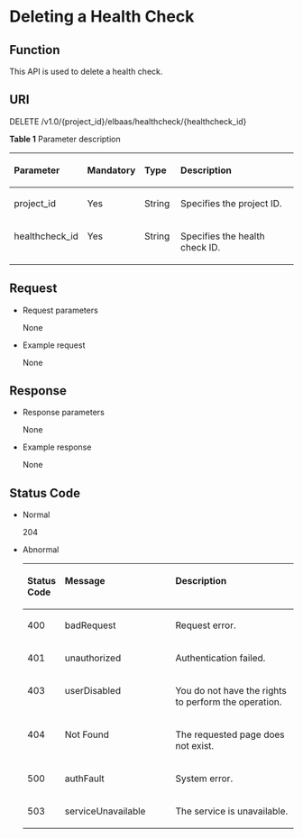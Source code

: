 # Deleting a Health Check<a name="EN-US_TOPIC_0096561513"></a>

## Function<a name="en-us_topic_0020100165_section65858198"></a>

This API is used to delete a health check.

## URI<a name="en-us_topic_0020100165_section55852871"></a>

DELETE /v1.0/\{project\_id\}/elbaas/healthcheck/\{healthcheck\_id\}

**Table  1**  Parameter description

<a name="en-us_topic_0020100165_table60083059"></a>
<table><thead align="left"><tr id="en-us_topic_0020100165_row2365466"><th class="cellrowborder" valign="top" width="16.161616161616163%" id="mcps1.2.5.1.1"><p id="en-us_topic_0020100165_p57385070"><a name="en-us_topic_0020100165_p57385070"></a><a name="en-us_topic_0020100165_p57385070"></a>Parameter</p>
</th>
<th class="cellrowborder" valign="top" width="16.161616161616163%" id="mcps1.2.5.1.2"><p id="en-us_topic_0020100165_p17679057"><a name="en-us_topic_0020100165_p17679057"></a><a name="en-us_topic_0020100165_p17679057"></a><strong id="b842352706192244"><a name="b842352706192244"></a><a name="b842352706192244"></a>Mandatory</strong></p>
</th>
<th class="cellrowborder" valign="top" width="13.131313131313133%" id="mcps1.2.5.1.3"><p id="en-us_topic_0020100165_p8494842115611"><a name="en-us_topic_0020100165_p8494842115611"></a><a name="en-us_topic_0020100165_p8494842115611"></a><strong id="b842352706145623"><a name="b842352706145623"></a><a name="b842352706145623"></a>Type</strong></p>
</th>
<th class="cellrowborder" valign="top" width="54.545454545454554%" id="mcps1.2.5.1.4"><p id="en-us_topic_0020100165_p22717550"><a name="en-us_topic_0020100165_p22717550"></a><a name="en-us_topic_0020100165_p22717550"></a>Description</p>
</th>
</tr>
</thead>
<tbody><tr id="row466316104617"><td class="cellrowborder" valign="top" width="16.161616161616163%" headers="mcps1.2.5.1.1 "><p id="p196651616468"><a name="p196651616468"></a><a name="p196651616468"></a>project_id</p>
</td>
<td class="cellrowborder" valign="top" width="16.161616161616163%" headers="mcps1.2.5.1.2 "><p id="p76661615469"><a name="p76661615469"></a><a name="p76661615469"></a>Yes</p>
</td>
<td class="cellrowborder" valign="top" width="13.131313131313133%" headers="mcps1.2.5.1.3 "><p id="p866181644614"><a name="p866181644614"></a><a name="p866181644614"></a>String</p>
</td>
<td class="cellrowborder" valign="top" width="54.545454545454554%" headers="mcps1.2.5.1.4 "><p id="p136616164464"><a name="p136616164464"></a><a name="p136616164464"></a>Specifies the project ID.</p>
</td>
</tr>
<tr id="en-us_topic_0020100165_row56497187115316"><td class="cellrowborder" valign="top" width="16.161616161616163%" headers="mcps1.2.5.1.1 "><p id="en-us_topic_0020100165_p27676371115320"><a name="en-us_topic_0020100165_p27676371115320"></a><a name="en-us_topic_0020100165_p27676371115320"></a>healthcheck_id</p>
</td>
<td class="cellrowborder" valign="top" width="16.161616161616163%" headers="mcps1.2.5.1.2 "><p id="en-us_topic_0020100165_p27193612115320"><a name="en-us_topic_0020100165_p27193612115320"></a><a name="en-us_topic_0020100165_p27193612115320"></a>Yes</p>
</td>
<td class="cellrowborder" valign="top" width="13.131313131313133%" headers="mcps1.2.5.1.3 "><p id="en-us_topic_0020100165_p42313093115611"><a name="en-us_topic_0020100165_p42313093115611"></a><a name="en-us_topic_0020100165_p42313093115611"></a>String</p>
</td>
<td class="cellrowborder" valign="top" width="54.545454545454554%" headers="mcps1.2.5.1.4 "><p id="en-us_topic_0020100165_p55198969115320"><a name="en-us_topic_0020100165_p55198969115320"></a><a name="en-us_topic_0020100165_p55198969115320"></a>Specifies the health check ID.</p>
</td>
</tr>
</tbody>
</table>

## Request<a name="en-us_topic_0020100165_section32913796"></a>

-   Request parameters

    None


-   Example request

    None


## Response<a name="en-us_topic_0020100165_section27788708"></a>

-   Response parameters

    None


-   Example response

    None


## Status Code<a name="en-us_topic_0020100165_section48771786"></a>

-   Normal

    204

-   Abnormal

    <a name="en-us_topic_0020100165_table48328251151534"></a>
    <table><thead align="left"><tr id="en-us_topic_0020100165_row64711061151534"><th class="cellrowborder" valign="top" width="12.520000000000001%" id="mcps1.1.4.1.1"><p id="en-us_topic_0020100165_p7104561151534"><a name="en-us_topic_0020100165_p7104561151534"></a><a name="en-us_topic_0020100165_p7104561151534"></a>Status Code</p>
    </th>
    <th class="cellrowborder" valign="top" width="41.24%" id="mcps1.1.4.1.2"><p id="p1755217517138"><a name="p1755217517138"></a><a name="p1755217517138"></a>Message</p>
    </th>
    <th class="cellrowborder" valign="top" width="46.239999999999995%" id="mcps1.1.4.1.3"><p id="en-us_topic_0020100165_p38598594151534"><a name="en-us_topic_0020100165_p38598594151534"></a><a name="en-us_topic_0020100165_p38598594151534"></a>Description</p>
    </th>
    </tr>
    </thead>
    <tbody><tr id="en-us_topic_0020100165_row39478448151534"><td class="cellrowborder" valign="top" width="12.520000000000001%" headers="mcps1.1.4.1.1 "><p id="en-us_topic_0020100165_p43637730151534"><a name="en-us_topic_0020100165_p43637730151534"></a><a name="en-us_topic_0020100165_p43637730151534"></a>400</p>
    </td>
    <td class="cellrowborder" valign="top" width="41.24%" headers="mcps1.1.4.1.2 "><p id="p130022481320"><a name="p130022481320"></a><a name="p130022481320"></a>badRequest</p>
    </td>
    <td class="cellrowborder" valign="top" width="46.239999999999995%" headers="mcps1.1.4.1.3 "><p id="en-us_topic_0020100165_p44995265151534"><a name="en-us_topic_0020100165_p44995265151534"></a><a name="en-us_topic_0020100165_p44995265151534"></a>Request error.</p>
    </td>
    </tr>
    <tr id="en-us_topic_0020100165_row2304204151534"><td class="cellrowborder" valign="top" width="12.520000000000001%" headers="mcps1.1.4.1.1 "><p id="en-us_topic_0020100165_p52422873151534"><a name="en-us_topic_0020100165_p52422873151534"></a><a name="en-us_topic_0020100165_p52422873151534"></a>401</p>
    </td>
    <td class="cellrowborder" valign="top" width="41.24%" headers="mcps1.1.4.1.2 "><p id="p2300142441310"><a name="p2300142441310"></a><a name="p2300142441310"></a>unauthorized</p>
    </td>
    <td class="cellrowborder" valign="top" width="46.239999999999995%" headers="mcps1.1.4.1.3 "><p id="en-us_topic_0020100165_p18394310151534"><a name="en-us_topic_0020100165_p18394310151534"></a><a name="en-us_topic_0020100165_p18394310151534"></a>Authentication failed.</p>
    </td>
    </tr>
    <tr id="en-us_topic_0020100165_row31331064151534"><td class="cellrowborder" valign="top" width="12.520000000000001%" headers="mcps1.1.4.1.1 "><p id="en-us_topic_0020100165_p54788249151534"><a name="en-us_topic_0020100165_p54788249151534"></a><a name="en-us_topic_0020100165_p54788249151534"></a>403</p>
    </td>
    <td class="cellrowborder" valign="top" width="41.24%" headers="mcps1.1.4.1.2 "><p id="p1830182410138"><a name="p1830182410138"></a><a name="p1830182410138"></a>userDisabled</p>
    </td>
    <td class="cellrowborder" valign="top" width="46.239999999999995%" headers="mcps1.1.4.1.3 "><p id="en-us_topic_0020100165_p8663150151534"><a name="en-us_topic_0020100165_p8663150151534"></a><a name="en-us_topic_0020100165_p8663150151534"></a>You do not have the rights to perform the operation.</p>
    </td>
    </tr>
    <tr id="en-us_topic_0020100165_row10859487151534"><td class="cellrowborder" valign="top" width="12.520000000000001%" headers="mcps1.1.4.1.1 "><p id="en-us_topic_0020100165_p7203294151534"><a name="en-us_topic_0020100165_p7203294151534"></a><a name="en-us_topic_0020100165_p7203294151534"></a>404</p>
    </td>
    <td class="cellrowborder" valign="top" width="41.24%" headers="mcps1.1.4.1.2 "><p id="p1130192441311"><a name="p1130192441311"></a><a name="p1130192441311"></a>Not Found</p>
    </td>
    <td class="cellrowborder" valign="top" width="46.239999999999995%" headers="mcps1.1.4.1.3 "><p id="en-us_topic_0020100165_p46595974151534"><a name="en-us_topic_0020100165_p46595974151534"></a><a name="en-us_topic_0020100165_p46595974151534"></a>The requested page does not exist.</p>
    </td>
    </tr>
    <tr id="en-us_topic_0020100165_row16710584151534"><td class="cellrowborder" valign="top" width="12.520000000000001%" headers="mcps1.1.4.1.1 "><p id="en-us_topic_0020100165_p11380079151534"><a name="en-us_topic_0020100165_p11380079151534"></a><a name="en-us_topic_0020100165_p11380079151534"></a>500</p>
    </td>
    <td class="cellrowborder" valign="top" width="41.24%" headers="mcps1.1.4.1.2 "><p id="p12301162413131"><a name="p12301162413131"></a><a name="p12301162413131"></a>authFault</p>
    </td>
    <td class="cellrowborder" valign="top" width="46.239999999999995%" headers="mcps1.1.4.1.3 "><p id="en-us_topic_0020100165_p49371235151534"><a name="en-us_topic_0020100165_p49371235151534"></a><a name="en-us_topic_0020100165_p49371235151534"></a>System error.</p>
    </td>
    </tr>
    <tr id="en-us_topic_0020100165_row41687935151534"><td class="cellrowborder" valign="top" width="12.520000000000001%" headers="mcps1.1.4.1.1 "><p id="en-us_topic_0020100165_p21279576151534"><a name="en-us_topic_0020100165_p21279576151534"></a><a name="en-us_topic_0020100165_p21279576151534"></a>503</p>
    </td>
    <td class="cellrowborder" valign="top" width="41.24%" headers="mcps1.1.4.1.2 "><p id="p23011824131319"><a name="p23011824131319"></a><a name="p23011824131319"></a>serviceUnavailable</p>
    </td>
    <td class="cellrowborder" valign="top" width="46.239999999999995%" headers="mcps1.1.4.1.3 "><p id="en-us_topic_0020100165_p45924130151534"><a name="en-us_topic_0020100165_p45924130151534"></a><a name="en-us_topic_0020100165_p45924130151534"></a>The service is unavailable.</p>
    </td>
    </tr>
    </tbody>
    </table>


